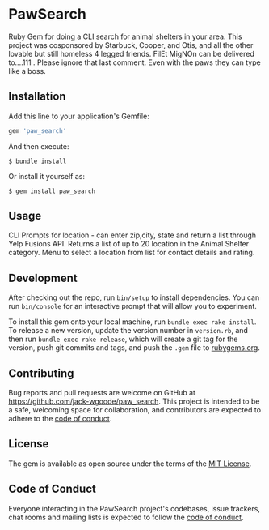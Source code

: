 # PawSearch

Ruby Gem for doing a CLI search for animal shelters in your area. This project was cosponsored by Starbuck, 
Cooper, and Otis, and all the other lovable but still homeless 4 legged friends. FilEt MigNOn can be delivered to....111 .
Please ignore that last comment. Even with the paws they can type like a boss. 

## Installation

Add this line to your application's Gemfile:

```ruby
gem 'paw_search'
```

And then execute:

    $ bundle install

Or install it yourself as:

    $ gem install paw_search

## Usage

CLI
Prompts for location - can enter zip,city, state and return a list through Yelp Fusions API.
Returns a list of up to 20 location in the Animal Shelter category.
Menu to select a location from list for contact details and rating.

## Development

After checking out the repo, run `bin/setup` to install dependencies. You can run `bin/console` for an interactive prompt that will allow you to experiment.

To install this gem onto your local machine, run `bundle exec rake install`. To release a new version, update the version number in `version.rb`, and then run `bundle exec rake release`, which will create a git tag for the version, push git commits and tags, and push the `.gem` file to [rubygems.org](https://rubygems.org).

## Contributing

Bug reports and pull requests are welcome on GitHub at https://github.com/jack-wgoode/paw_search. This project is intended to be a safe, welcoming space for collaboration, and contributors are expected to adhere to the [code of conduct](https://github.com/[USERNAME]/paw_search/blob/master/CODE_OF_CONDUCT.md).


## License

The gem is available as open source under the terms of the [MIT License](https://opensource.org/licenses/MIT).

## Code of Conduct

Everyone interacting in the PawSearch project's codebases, issue trackers, chat rooms and mailing lists is expected to follow the [code of conduct](https://github.com/[USERNAME]/paw_search/blob/master/CODE_OF_CONDUCT.md).
